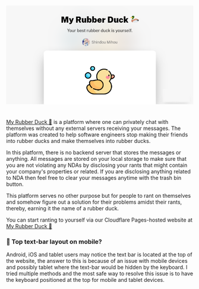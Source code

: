 <div align=center>
  <img src="https://raw.githubusercontent.com/ShindouMihou/MyRubberDuck/master/static/rubbery_duck.png" align="center"/>
</div>

#

[My Rubber Duck 🦆](https://rubberduck.mihou.pw) is a platform where one can privately chat with themselves without any external servers receiving your messages. The platform was created to help software engineers stop making their friends into rubber ducks and make themselves into rubber ducks.

In this platform, there is no backend server that stores the messages or anything. All messages are stored on your local storage to make sure that you are 
not violating any NDAs by disclosing your rants that might contain your company's properties or related. If you are disclosing anything related to NDA then 
feel free to clear your messages anytime with the trash bin button.

This platform serves no other purpose but for people to rant on themselves and somehow figure out a solution for their problems amidst their rants, thereby, earning it the name of a rubber duck.

You can start ranting to yourself via our Cloudflare Pages-hosted website at [My Rubber Duck 🦆](https://rubberduck.mihou.pw)

### 🤔 Top text-bar layout on mobile?

Android, iOS and tablet users may notice the text bar is located at the top of the website, the answer to this is because of an issue with mobile devices and possibly tablet where the text-bar would be hidden by the keyboard. I tried multiple methods and the most safe way to resolve this issue is to have the keyboard positioned at the top for mobile and tablet devices.